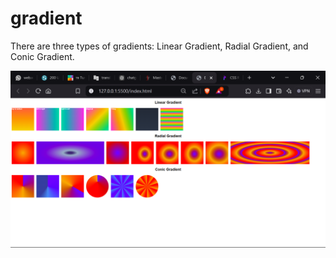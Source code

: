 # gradient
<p>There are three types of gradients: Linear Gradient, Radial Gradient, and Conic Gradient.</p>

<img src="gradient.png">
